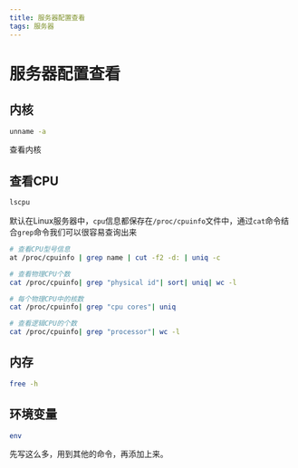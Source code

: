 ```yaml
---
title: 服务器配置查看
tags: 服务器
---
```

# 服务器配置查看

## 内核
```bash
unname -a
```
查看内核

## 查看CPU
```bash
lscpu
```
默认在Linux服务器中，`cpu`信息都保存在`/proc/cpuinfo`文件中，通过`cat`命令结合`grep`命令我们可以很容易查询出来
```bash
# 查看CPU型号信息
at /proc/cpuinfo | grep name | cut -f2 -d: | uniq -c

# 查看物理CPU个数
cat /proc/cpuinfo| grep "physical id"| sort| uniq| wc -l

# 每个物理CPU中的核数
cat /proc/cpuinfo| grep "cpu cores"| uniq

# 查看逻辑CPU的个数
cat /proc/cpuinfo| grep "processor"| wc -l
```

## 内存
```bash
free -h
```

## 环境变量
```bash
env
```

先写这么多，用到其他的命令，再添加上来。
